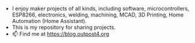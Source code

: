 - I enjoy maker projects of all kinds, including software, microcontrollers, ESP8266, electronics, welding, machining, MCAD, 3D Printing, Home Automation (Home Assistant). 
- This is my repository for sharing projects.
- 📫 Find me at https://blog.outpost4.org

<!---
highdeserthacker/highdeserthacker is a ✨ special ✨ repository because its `README.md` (this file) appears on your GitHub profile.
You can click the Preview link to take a look at your changes.
--->
